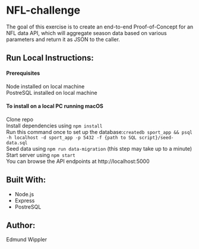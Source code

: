 # NFL-challenge

The goal of this exercise is to create an end-to-end Proof-of-Concept for an NFL data API, which will aggregate season data based on various parameters and return it as JSON to the caller.

## Run Local Instructions:
#### Prerequisites
Node installed on local machine  
PostreSQL installed on local machine
#### To install on a local PC running macOS
Clone repo  
Install dependencies using `npm install`  
Run this command once to set up the database:`createdb sport_app && psql -h localhost -d sport_app -p 5432 -f {path to SQL script}/seed-data.sql`  
Seed data using `npm run data-migration` (this step may take up to a minute)  
Start server using `npm start`  
You can browse the API endpoints at http://localhost:5000

## Built With:
* Node.js
* Express
* PostreSQL 

## Author:
Edmund Wippler